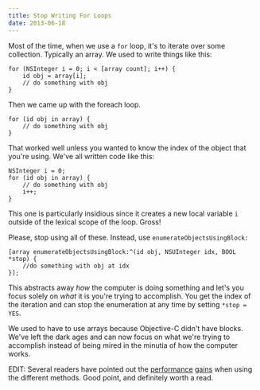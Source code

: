 ```yaml
---
title: Stop Writing For Loops
date: 2013-06-18
---
```


Most of the time, when we use a `for` loop, it's to iterate over some collection. Typically an array. We used to write things like this:

```
for (NSInteger i = 0; i < [array count]; i++) {
    id obj = array[i];
    // do something with obj
}
```

Then we came up with the foreach loop.

```
for (id obj in array) {
    // do something with obj
}
```

That worked well unless you wanted to know the index of the object that you're using. We've all written code like this:

```
NSInteger i = 0;
for (id obj in array) {
    // do something with obj
    i++;
}
```

This one is particularly insidious since it creates a new local variable `i` outside of the lexical scope of the loop. Gross!

Please, stop using all of these. Instead, use `enumerateObjectsUsingBlock:`

```
[array enumerateObjectsUsingBlock:^(id obj, NSUInteger idx, BOOL *stop) {
    //do something with obj at idx
}];
```

This abstracts away _how_ the computer is doing something and let's you focus solely on _what_ it is you're trying to accomplish. You get the index of the iteration and can stop the enumeration at any time by setting `*stop = YES`.

We used to have to use arrays because Objective-C didn't have blocks. We've left the dark ages and can now focus on what we're trying to accomplish instead of being mired in the minutia of how the computer works.

EDIT: Several readers have pointed out the [performance](http://darkdust.net/writings/objective-c/nsarray-enumeration-performance) [gains](http://stackoverflow.com/questions/4486622/when-to-use-enumerateobjectsusingblock-vs-for) when using the different methods. Good point, and definitely worth a read.
